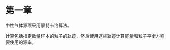 # 第一章
中性气体源项采用蒙特卡洛算法。

计算包括指定数量样本的粒子的轨迹，然后使用这些轨迹计算能量和粒子平衡方程要使用的源率。
<!--stackedit_data:
eyJoaXN0b3J5IjpbMzI3ODU1MjI2XX0=
-->